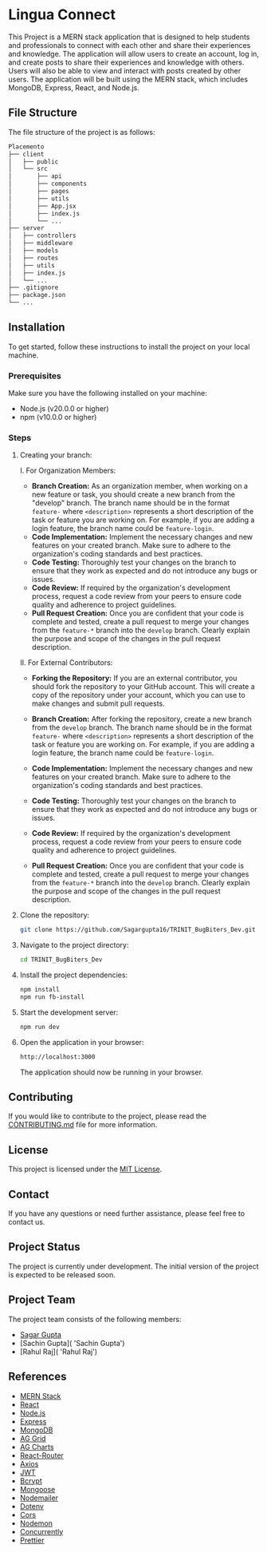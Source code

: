 # Lingua Connect

This Project is a MERN stack application that is designed to help students and professionals to connect with each other and share their experiences
and knowledge. The application will allow users to create an account, log in, and create posts to share their experiences and knowledge with others.
Users will also be able to view and interact with posts created by other users. The application will be built using the MERN stack, which includes
MongoDB, Express, React, and Node.js.

## File Structure

The file structure of the project is as follows:

```bash
Placemento
├── client
│   ├── public
│   └── src
│       ├── api
│       ├── components
│       ├── pages
│       ├── utils
│       ├── App.jsx
│       ├── index.js
│       └── ...
├── server
│   ├── controllers
│   ├── middleware
│   ├── models
│   ├── routes
│   ├── utils
│   ├── index.js
│   └── ...
├── .gitignore
├── package.json
└── ...
```

## Installation

To get started, follow these instructions to install the project on your local machine.

### Prerequisites

Make sure you have the following installed on your machine:

- Node.js (v20.0.0 or higher)
- npm (v10.0.0 or higher)

### Steps

1. Creating your branch:

   I. For Organization Members:

   - **Branch Creation:** As an organization member, when working on a new feature or task, you should create a new branch from the "develop" branch.
     The branch name should be in the format `feature-` where `<description>` represents a short description of the task or feature you are working
     on. For example, if you are adding a login feature, the branch name could be `feature-login`.
   - **Code Implementation:** Implement the necessary changes and new features on your created branch. Make sure to adhere to the organization's
     coding standards and best practices.
   - **Code Testing:** Thoroughly test your changes on the branch to ensure that they work as expected and do not introduce any bugs or issues.
   - **Code Review:** If required by the organization's development process, request a code review from your peers to ensure code quality and
     adherence to project guidelines.
   - **Pull Request Creation:** Once you are confident that your code is complete and tested, create a pull request to merge your changes from the
     `feature-*` branch into the `develop` branch. Clearly explain the purpose and scope of the changes in the pull request description.

   II. For External Contributors:

   - **Forking the Repository:** If you are an external contributor, you should fork the repository to your GitHub account. This will create a copy of
     the repository under your account, which you can use to make changes and submit pull requests.

   - **Branch Creation:** After forking the repository, create a new branch from the `develop` branch. The branch name should be in the format
     `feature-` where `<description>` represents a short description of the task or feature you are working on. For example, if you are adding a login
     feature, the branch name could be `feature-login`.

   - **Code Implementation:** Implement the necessary changes and new features on your created branch. Make sure to adhere to the organization's
     coding standards and best practices.

   - **Code Testing:** Thoroughly test your changes on the branch to ensure that they work as expected and do not introduce any bugs or issues.

   - **Code Review:** If required by the organization's development process, request a code review from your peers to ensure code quality and
     adherence to project guidelines.

   - **Pull Request Creation:** Once you are confident that your code is complete and tested, create a pull request to merge your changes from the
     `feature-*` branch into the `develop` branch. Clearly explain the purpose and scope of the changes in the pull request description.

2. Clone the repository:

   ```bash
   git clone https://github.com/Sagargupta16/TRINIT_BugBiters_Dev.git
   ```

3. Navigate to the project directory:

   ```bash
   cd TRINIT_BugBiters_Dev
   ```

4. Install the project dependencies:

   ```bash
   npm install
   npm run fb-install
   ```

5. Start the development server:

   ```bash
   npm run dev
   ```

6. Open the application in your browser:

   ```bash
   http://localhost:3000
   ```

   The application should now be running in your browser.

## Contributing

If you would like to contribute to the project, please read the [CONTRIBUTING.md](CONTRIBUTING.md) file for more information.

## License

This project is licensed under the [MIT License](LICENSE).

## Contact

If you have any questions or need further assistance, please feel free to contact us.

## Project Status

The project is currently under development. The initial version of the project is expected to be released soon.

## Project Team

The project team consists of the following members:

- [Sagar Gupta](https://github.com/Sagargupta16 "Sagar Gupta")
- [Sachin Gupta]( 'Sachin Gupta')
- [Rahul Raj]( 'Rahul Raj')

## References

- [MERN Stack](https://www.mongodb.com/mern-stack "MERN Stack")
- [React](https://reactjs.org/ "React")
- [Node.js](https://nodejs.org/ "Node.js")
- [Express](https://expressjs.com/ "Express")
- [MongoDB](https://www.mongodb.com/ "MongoDB")
- [AG Grid](https://www.ag-grid.com/ "AG Grid")
- [AG Charts](https://www.ag-grid.com/ag-charts-overview/ "AG Charts")
- [React-Router](https://reactrouter.com/ "React-Router")
- [Axios](https://axios-http.com/ "Axios")
- [JWT](https://jwt.io/ "JWT")
- [Bcrypt](https://www.npmjs.com/package/bcrypt "Bcrypt")
- [Mongoose](https://mongoosejs.com/ "Mongoose")
- [Nodemailer](https://nodemailer.com/ "Nodemailer")
- [Dotenv](https://www.npmjs.com/package/dotenv "Dotenv")
- [Cors](https://www.npmjs.com/package/cors "Cors")
- [Nodemon](https://www.npmjs.com/package/nodemon "Nodemon")
- [Concurrently](https://www.npmjs.com/package/concurrently "Concurrently")
- [Prettier](https://prettier.io/ "Prettier")
